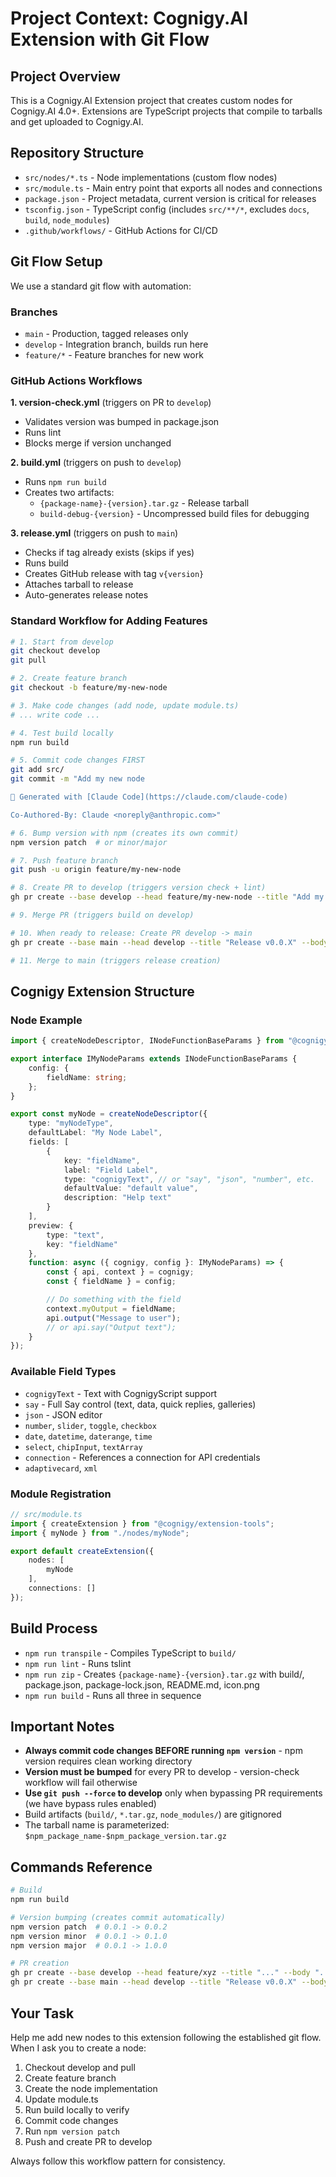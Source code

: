 # Project Context: Cognigy.AI Extension with Git Flow

## Project Overview
This is a Cognigy.AI Extension project that creates custom nodes for Cognigy.AI 4.0+. Extensions are TypeScript projects that compile to tarballs and get uploaded to Cognigy.AI.

## Repository Structure
- `src/nodes/*.ts` - Node implementations (custom flow nodes)
- `src/module.ts` - Main entry point that exports all nodes and connections
- `package.json` - Project metadata, current version is critical for releases
- `tsconfig.json` - TypeScript config (includes `src/**/*`, excludes `docs`, `build`, `node_modules`)
- `.github/workflows/` - GitHub Actions for CI/CD

## Git Flow Setup
We use a standard git flow with automation:

### Branches
- `main` - Production, tagged releases only
- `develop` - Integration branch, builds run here
- `feature/*` - Feature branches for new work

### GitHub Actions Workflows

**1. version-check.yml** (triggers on PR to `develop`)
- Validates version was bumped in package.json
- Runs lint
- Blocks merge if version unchanged

**2. build.yml** (triggers on push to `develop`)
- Runs `npm run build`
- Creates two artifacts:
  - `{package-name}-{version}.tar.gz` - Release tarball
  - `build-debug-{version}` - Uncompressed build files for debugging

**3. release.yml** (triggers on push to `main`)
- Checks if tag already exists (skips if yes)
- Runs build
- Creates GitHub release with tag `v{version}`
- Attaches tarball to release
- Auto-generates release notes

### Standard Workflow for Adding Features

```bash
# 1. Start from develop
git checkout develop
git pull

# 2. Create feature branch
git checkout -b feature/my-new-node

# 3. Make code changes (add node, update module.ts)
# ... write code ...

# 4. Test build locally
npm run build

# 5. Commit code changes FIRST
git add src/
git commit -m "Add my new node

🤖 Generated with [Claude Code](https://claude.com/claude-code)

Co-Authored-By: Claude <noreply@anthropic.com>"

# 6. Bump version with npm (creates its own commit)
npm version patch  # or minor/major

# 7. Push feature branch
git push -u origin feature/my-new-node

# 8. Create PR to develop (triggers version check + lint)
gh pr create --base develop --head feature/my-new-node --title "Add my new node" --body "..."

# 9. Merge PR (triggers build on develop)

# 10. When ready to release: Create PR develop -> main
gh pr create --base main --head develop --title "Release v0.0.X" --body "..."

# 11. Merge to main (triggers release creation)
```

## Cognigy Extension Structure

### Node Example
```typescript
import { createNodeDescriptor, INodeFunctionBaseParams } from "@cognigy/extension-tools";

export interface IMyNodeParams extends INodeFunctionBaseParams {
	config: {
		fieldName: string;
	};
}

export const myNode = createNodeDescriptor({
	type: "myNodeType",
	defaultLabel: "My Node Label",
	fields: [
		{
			key: "fieldName",
			label: "Field Label",
			type: "cognigyText", // or "say", "json", "number", etc.
			defaultValue: "default value",
			description: "Help text"
		}
	],
	preview: {
		type: "text",
		key: "fieldName"
	},
	function: async ({ cognigy, config }: IMyNodeParams) => {
		const { api, context } = cognigy;
		const { fieldName } = config;

		// Do something with the field
		context.myOutput = fieldName;
		api.output("Message to user");
		// or api.say("Output text");
	}
});
```

### Available Field Types
- `cognigyText` - Text with CognigyScript support
- `say` - Full Say control (text, data, quick replies, galleries)
- `json` - JSON editor
- `number`, `slider`, `toggle`, `checkbox`
- `date`, `datetime`, `daterange`, `time`
- `select`, `chipInput`, `textArray`
- `connection` - References a connection for API credentials
- `adaptivecard`, `xml`

### Module Registration
```typescript
// src/module.ts
import { createExtension } from "@cognigy/extension-tools";
import { myNode } from "./nodes/myNode";

export default createExtension({
	nodes: [
		myNode
	],
	connections: []
});
```

## Build Process
- `npm run transpile` - Compiles TypeScript to `build/`
- `npm run lint` - Runs tslint
- `npm run zip` - Creates `{package-name}-{version}.tar.gz` with build/, package.json, package-lock.json, README.md, icon.png
- `npm run build` - Runs all three in sequence

## Important Notes
- **Always commit code changes BEFORE running `npm version`** - npm version requires clean working directory
- **Version must be bumped** for every PR to develop - version-check workflow will fail otherwise
- **Use `git push --force` to develop** only when bypassing PR requirements (we have bypass rules enabled)
- Build artifacts (`build/`, `*.tar.gz`, `node_modules/`) are gitignored
- The tarball name is parameterized: `$npm_package_name-$npm_package_version.tar.gz`

## Commands Reference
```bash
# Build
npm run build

# Version bumping (creates commit automatically)
npm version patch  # 0.0.1 -> 0.0.2
npm version minor  # 0.0.1 -> 0.1.0
npm version major  # 0.0.1 -> 1.0.0

# PR creation
gh pr create --base develop --head feature/xyz --title "..." --body "..."
gh pr create --base main --head develop --title "Release v0.0.X" --body "..."
```

## Your Task
Help me add new nodes to this extension following the established git flow. When I ask you to create a node:
1. Checkout develop and pull
2. Create feature branch
3. Create the node implementation
4. Update module.ts
5. Run build locally to verify
6. Commit code changes
7. Run `npm version patch`
8. Push and create PR to develop

Always follow this workflow pattern for consistency.
